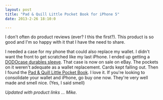 ```yaml
---
layout: post
title: "Pad & Quill Little Pocket Book for iPhone 5"
date: 2013-2-26 18:10:0

---
```


I don't often do product reviews (ever? I this the first?). This product is so good and I'm so happy with it that I have the need to share.

I needed a case for my phone that could also replace my wallet. I didn't want the front to get scratched like my last iPhone. I ended up getting a [DODOcase durables sleeve][1]. That case is now on sale on eBay. The pockets on it weren't adequate as a wallet replacement. Cards kept falling out. Then I found the [Pad & Quill Little Pocket Book][2]. I love it. If you're looking to consolidate your wallet and iPhone, go buy one now. They're very well made and smell nice. (Yes, I said smell)

_Updated with product links ... Mike._

   [1]: http://www.dodocase.com/products/durables-wallet-for-iphone-4-5
   [2]: http://www.padandquill.com/cases-for-iphone-ipod-touch/little-pocket-book-for-iphone-5.html
